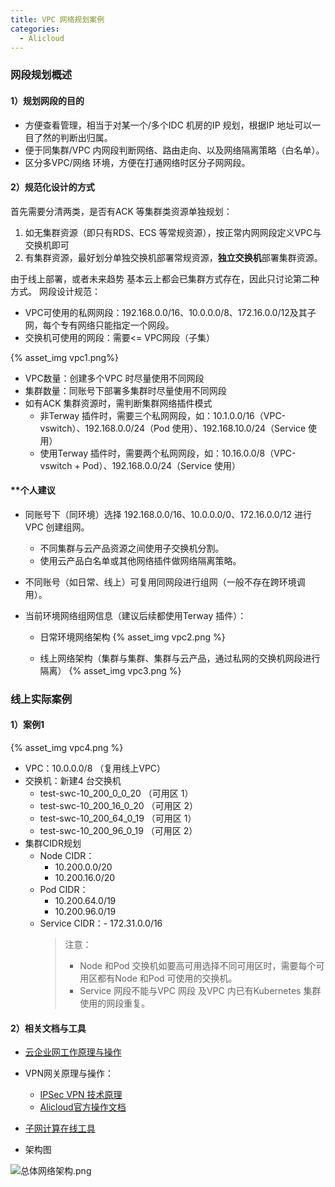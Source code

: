 ```yaml
---
title: VPC 网络规划案例
categories:
  - Alicloud
---
```


### 网段规划概述

#### 1）规划网段的目的

- 方便查看管理，相当于对某一个/多个IDC 机房的IP 规划，根据IP 地址可以一目了然的判断出归属。
- 便于同集群/VPC 内网段判断网络、路由走向、以及网络隔离策略（白名单）。
- 区分多VPC/网络 环境，方便在打通网络时区分子网网段。

#### 2）规范化设计的方式

首先需要分清两类，是否有ACK 等集群类资源单独规划：

1. 如无集群资源（即只有RDS、ECS 等常规资源），按正常内网网段定义VPC与交换机即可
1. 有集群资源，最好划分单独交换机部署常规资源，**独立交换机**部署集群资源。

<!--more-->

由于线上部署，或者未来趋势 基本云上都会已集群方式存在，因此只讨论第二种方式。
网段设计规范：

- VPC可使用的私网网段：192.168.0.0/16、10.0.0.0/8、172.16.0.0/12及其子网，每个专有网络只能指定一个网段。
- 交换机可使用的网段：需要<= VPC网段（子集）

{% asset_img vpc1.png%}

- VPC数量：创建多个VPC 时尽量使用不同网段
- 集群数量：同账号下部署多集群时尽量使用不同网段
- 如有ACK 集群资源时，需判断集群网络插件模式
  - 非Terway 插件时，需要三个私网网段，如：10.1.0.0/16（VPC-vswitch）、192.168.0.0/24（Pod 使用）、192.168.10.0/24（Service 使用）
  - 使用Terway 插件时，需要两个私网网段，如：10.16.0.0/8（VPC-vswitch + Pod）、192.168.0.0/24（Service 使用）

#### \*\*个人建议

- 同账号下（同环境）选择 192.168.0.0/16、10.0.0.0/0、172.16.0.0/12 进行VPC 创建组网。
  - 不同集群与云产品资源之间使用子交换机分割。
  - 使用云产品白名单或其他网络插件做网络隔离策略。
- 不同账号（如日常、线上）可复用同网段进行组网（一般不存在跨环境调用）。

- 当前环境网络组网信息（建议后续都使用Terway 插件）：

  - 日常环境网络架构
    {% asset_img vpc2.png %}

  - 线上网络架构（集群与集群、集群与云产品，通过私网的交换机网段进行隔离）
    {% asset_img vpc3.png %}

### 线上实际案例

#### 1）案例1

{% asset_img vpc4.png %}

- VPC：10.0.0.0/8 （复用线上VPC）
- 交换机：新建4 台交换机
  - test-swc-10_200_0_0_20 （可用区 1）
  - test-swc-10_200_16_0_20 （可用区 2）
  - test-swc-10_200_64_0_19 （可用区 1）
  - test-swc-10_200_96_0_19 （可用区 2）
- 集群CIDR规划
  - Node CIDR：
    - 10.200.0.0/20
    - 10.200.16.0/20
  - Pod CIDR：
    - 10.200.64.0/19
    - 10.200.96.0/19
  - Service CIDR：- 172.31.0.0/16
    > 注意：
    >
    > - Node 和Pod 交换机如要高可用选择不同可用区时，需要每个可用区都有Node 和Pod 可使用的交换机。
    > - Service 网段不能与VPC 网段 及VPC 内已有Kubernetes 集群使用的网段重复。

#### 2）相关文档与工具

- [云企业网工作原理与操作](https://help.aliyun.com/document_detail/189596.html)

- VPN网关原理与操作：

  - [IPSec VPN 技术原理](https://cloud.tencent.com/developer/article/1824924)
  - [Alicloud官方操作文档](https://help.aliyun.com/document_detail/65072.html)

- [子网计算在线工具](https://www.bejson.com/convert/subnetmask/)

- 架构图

![总体网络架构.png](https://intranetproxy.alipay.com/skylark/lark/0/2022/png/21956377/1646207048171-c0f5a83d-b982-4e85-ab78-f724882be069.png#clientId=ufadced67-c1c1-4&from=ui&id=u1dc1cab7&margin=%5Bobject%20Object%5D&name=%E6%80%BB%E4%BD%93%E7%BD%91%E7%BB%9C%E6%9E%B6%E6%9E%84.png&originHeight=1993&originWidth=4131&originalType=binary&ratio=1&size=515776&status=done&style=none&taskId=uffed0b55-26c9-4f1d-b577-67c4f6f81ec)
